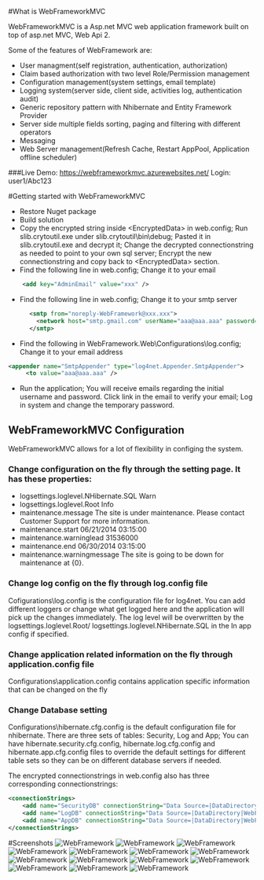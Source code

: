 #What is WebFrameworkMVC

WebFrameworkMVC is a Asp.net MVC web application framework built on top of asp.net MVC, Web Api 2.

Some of the features of WebFramework are:

  * User managment(self registration, authentication, authorization)
  * Claim based authorization with two level Role/Permission management
  * Configuration management(system settings, email template)
  * Logging system(server side, client side, activities log, authentication audit)
  * Generic repository pattern with Nhibernate and Entity Framework Provider
  * Server side multiple fields sorting, paging and filtering with different operators
  * Messaging
  * Web Server management(Refresh Cache, Restart AppPool, Application offline scheduler)

###Live Demo: https://webframeworkmvc.azurewebsites.net/
Login: user1/Abc123

#Getting started with WebFrameworkMVC

  * Restore Nuget package
  * Build solution
  * Copy the encrypted string inside \<EncryptedData\> in web.config; 
     Run slib.crytoutil.exe under slib.crytoutil\bin\debug;
     Pasted it in slib.crytoutil.exe and decrypt it; 
     Change the  decrypted connectionstring as needed to point to your own sql server;
     Encrypt the new connectionstring and copy back to \<EncryptedData\> section.
  * Find the following line in web.config; Change it to your email
```XML
	<add key="AdminEmail" value="xxx" />
```

  * Find the following line in web.config; Change it to your smtp server
```XML
      <smtp from="noreply-WebFramework@xxx.xxx">
        <network host="smtp.gmail.com" userName="aaa@aaa.aaa" password="aaa" port="587" enableSsl="true" />
      </smtp>
```
  * Find the following in WebFramework.Web\Configurations\log.config;
    Change it to your email address
```XML
<appender name="SmtpAppender" type="log4net.Appender.SmtpAppender">
     <to value="aaa@aaa.aaa" />
```
  * Run the application; 
     You will receive emails regarding the initial username and password.
     Click link in the email to verify your email; Log in system and change the temporary password.

## WebFrameworkMVC Configuration
WebFrameworkMVC allows for a lot of flexibility in configing the system. 

### Change configuration on the fly through the setting page. It has these properties:

* logsettings.loglevel.NHibernate.SQL	Warn
* logsettings.loglevel.Root	Info
* maintenance.message	The site is under maintenance. Please contact Customer Support for more information.
* maintenance.start	06/21/2014 03:15:00
* maintenance.warninglead	31536000
* maintenance.end	06/30/2014 03:15:00
* maintenance.warningmessage	The site is going to be down for maintenance at {0}.

### Change log config on the fly through log.config file

Cofigurations\log.config is the configuration file for log4net. You can add different loggers or change what get logged here and the application will pick up the changes immediately. The log level will be overwritten by the logsettings.loglevel.Root/ logsettings.loglevel.NHibernate.SQL in the In app config if specified.

### Change application related information on the fly through application.config file

Configurations\application.config contains application specific information that can be changed on the fly

### Change Database setting

Configurations\hibernate.cfg.config is the default configuration file for nhibernate. 
There are three sets of tables: Security, Log and App; 
You can have hibernate.security.cfg.config, hibernate.log.cfg.config and hibernate.app.cfg.config files to override the default settings for different table sets so they can be on different database servers if needed. 

The encrypted connectionstrings in web.config also has three corresponding connectionstrings:
```XML
<connectionStrings>
	<add name="SecurityDB" connectionString="Data Source=|DataDirectory|WebFramework.sdf;Enlist=false;" providerName="System.Data.SqlServerCe.4.0" />
	<add name="LogDB" connectionString="Data Source=|DataDirectory|WebFramework.sdf;Enlist=false;" providerName="System.Data.SqlServerCe.4.0" />
	<add name="AppDB" connectionString="Data Source=|DataDirectory|WebFramework.sdf;Enlist=false;" providerName="System.Data.SqlServerCe.4.0" />
</connectionStrings>
```
#Screenshots
![WebFramework](screenshots/login.jpg?raw=true "login")
![WebFramework](screenshots/log.jpg?raw=true "log")
![WebFramework](screenshots/user.jpg?raw=true "user")
![WebFramework](screenshots/filter.jpg?raw=true "filter")
![WebFramework](screenshots/maintenance.jpg?raw=true "maintenance")
![WebFramework](screenshots/activitylog.jpg?raw=true "activitylog")
![WebFramework](screenshots/authenticationaudit.jpg?raw=true "authenticationaudit")
![WebFramework](screenshots/role.jpg?raw=true "role")
![WebFramework](screenshots/permission.jpg?raw=true "permission")
![WebFramework](screenshots/userrole.jpg?raw=true "userrole")
![WebFramework](screenshots/rolepermission.jpg?raw=true "rolepermission")
![WebFramework](screenshots/roleuserlist.jpg?raw=true "roleuserlist")
![WebFramework](screenshots/setting.jpg?raw=true "setting")
![WebFramework](screenshots/messagetemplate.jpg?raw=true "messagetemplate")
